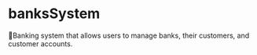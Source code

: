 # banksSystem
🏦Banking system that allows users to manage banks, their customers, and customer accounts.
